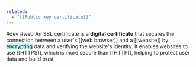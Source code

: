 ```yaml
---
related:
  - "[[Public key certificate]]"
---
```

#dev #web
An SSL certificate is a **digital certificate** that
secures the connection between a user's [[web browser]] and a [[website]] by <mark style="background: #ABF7F7A6;">encrypting</mark> data and verifying the website's identity. 
It enables websites to use [[HTTPS]], which is more secure than [[HTTP]], helping to protect user data and build trust.


